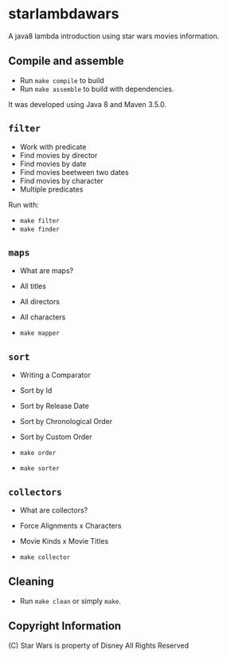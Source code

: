 # starlambdawars
A java8 lambda introduction using star wars movies information.

## Compile and assemble

* Run ```make compile``` to build
* Run ```make assemble``` to build with dependencies.

It was developed using Java 8 and Maven 3.5.0.

## ```filter```

* Work with predicate
* Find movies by director
* Find movies by date
* Find movies beetween two dates
* Find movies by character
* Multiple predicates

Run with:

* ```make filter```
* ```make finder```

## ```maps```

* What are maps?
* All titles
* All directors
* All characters

* ```make mapper```

## ```sort```

* Writing a Comparator
* Sort by Id
* Sort by Release Date
* Sort by Chronological Order
* Sort by Custom Order

* ```make order```
* ```make sorter```

## ```collectors```

* What are collectors?
* Force Alignments x Characters
* Movie Kinds x Movie Titles

* ```make collector```

## Cleaning

* Run ```make clean``` or simply ```make```.

## Copyright Information

(C) Star Wars is property of Disney All Rights Reserved
